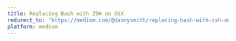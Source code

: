 ```yaml
---
title: Replacing Bash with ZSH on OSX
redurect_to: 'https://medium.com/@dannysmith/replacing-bash-with-zsh-on-osx-9d88d9d7eaa5'
platform: medium
---
```

